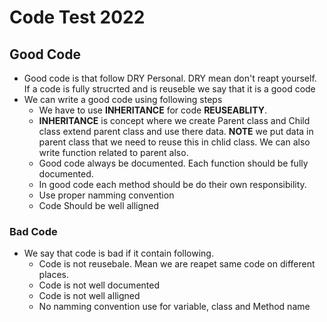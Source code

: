 # Code Test 2022

## Good Code
- Good code is that follow DRY Personal. DRY mean don't reapt yourself. If a code is fully strucrted and is reuseble we say that it is a good code
- We can write a good code using following steps
    - We have to use **INHERITANCE** for code **REUSEABLITY**.
    - **INHERITANCE** is concept where we create Parent class and Child class extend parent class and use there data. **NOTE** we put data in parent class that we need to reuse this in chlid class. We can also write function related to parent also.
    - Good code always be documented. Each function should be fully documented.
    - In good code each method should be do their own responsibility.
    - Use proper namming convention
    - Code Should be well alligned

### Bad Code

- We say that code is bad if it contain following.
    - Code is not reusebale. Mean we are reapet same code on different places.
    - Code is not well documented
    - Code is not well alligned
    - No namming convention use for variable, class and Method name